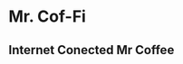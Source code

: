 Mr. Cof-Fi
==========

## Internet Conected Mr Coffee

[sparkcore]:spark.io/build
[spark-cli]:http://docs.spark.io/cli/
